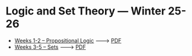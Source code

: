 # Logic and Set Theory — Winter 25-26


- [Weeks 1-2 – Propositional Logic](/00-intro/1) --->  [PDF](/00-intro/slidev-exported.pdf)
- [Weeks 3-5 – Sets](/01-sets/1) ---> [PDF](/01-sets/slidev-exported.pdf)
